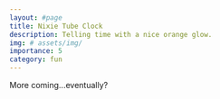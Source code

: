 ```yaml
---
layout: #page
title: Nixie Tube Clock
description: Telling time with a nice orange glow.
img: # assets/img/
importance: 5
category: fun
---
```


More coming...eventually?
